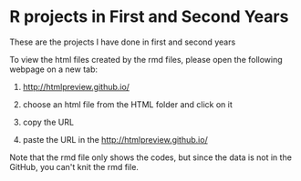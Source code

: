 # R projects in First and Second Years

These are the projects I have done in first and second years

To view the html files created by the rmd files, please open the following webpage on a new tab:

1. http://htmlpreview.github.io/

2. choose an html file from the HTML folder and click on it

3. copy the URL

4. paste the URL in the http://htmlpreview.github.io/

Note that the rmd file only shows the codes, but since the data is not in the GitHub, you can't knit the rmd file.



